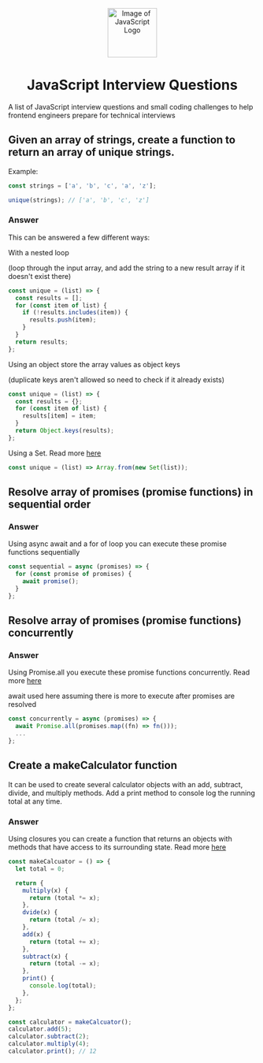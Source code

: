 <div align="center">

<img src="https://miro.medium.com/max/512/1*YWazhGyGmNs6K3HZE7lS7Q.png"  height="100px" alt="Image of JavaScript Logo"/>

# JavaScript Interview Questions

</div>

A list of JavaScript interview questions and small coding challenges to help frontend engineers prepare for technical interviews

## Given an array of strings, create a function to return an array of unique strings.

Example:

```js
const strings = ['a', 'b', 'c', 'a', 'z'];

unique(strings); // ['a', 'b', 'c', 'z']
```

### Answer

This can be answered a few different ways:

With a nested loop

(loop through the input array, and add the string to a new result array if it doesn't exist there)

```js
const unique = (list) => {
  const results = [];
  for (const item of list) {
    if (!results.includes(item)) {
      results.push(item);
    }
  }
  return results;
};
```

Using an object store the array values as object keys

(duplicate keys aren't allowed so need to check if it already exists)

```js
const unique = (list) => {
  const results = {};
  for (const item of list) {
    results[item] = item;
  }
  return Object.keys(results);
};
```

Using a Set. Read more [here](https://developer.mozilla.org/en-US/docs/Web/JavaScript/Reference/Global_Objects/Set)

```js
const unique = (list) => Array.from(new Set(list));
```

## Resolve array of promises (promise functions) in sequential order

### Answer

Using async await and a for of loop you can execute these promise functions sequentially

```js
const sequential = async (promises) => {
  for (const promise of promises) {
    await promise();
  }
};
```

## Resolve array of promises (promise functions) concurrently

### Answer

Using Promise.all you execute these promise functions concurrently. Read more [here](https://developer.mozilla.org/en-US/docs/Web/JavaScript/Reference/Global_Objects/Promise/all)

await used here assuming there is more to execute after promises are resolved

```js
const concurrently = async (promises) => {
  await Promise.all(promises.map((fn) => fn()));
  ...
};
```

## Create a makeCalculator function

It can be used to create several calculator objects with an add, subtract, divide, and multiply methods. Add a print method to console log the running total at any time.

### Answer

Using closures you can create a function that returns an objects with methods that have access to its surrounding state. Read more [here](https://developer.mozilla.org/en-US/docs/Web/JavaScript/Closures)

```js
const makeCalcuator = () => {
  let total = 0;

  return {
    multiply(x) {
      return (total *= x);
    },
    dvide(x) {
      return (total /= x);
    },
    add(x) {
      return (total += x);
    },
    subtract(x) {
      return (total -= x);
    },
    print() {
      console.log(total);
    },
  };
};

const calculator = makeCalcuator();
calculator.add(5);
calculator.subtract(2);
calculator.multiply(4);
calculator.print(); // 12
```
